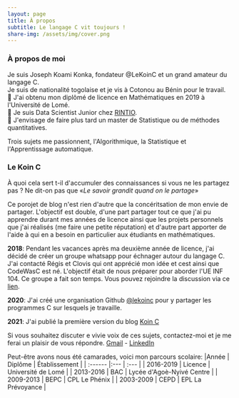 ```yaml
---
layout: page
title: À propos
subtitle: Le langage C vit toujours !
share-img: /assets/img/cover.png
---
```


### À propos de moi

Je suis Joseph Koami Konka, fondateur @LeKoinC et un grand amateur du langage C.<br>
Je suis de nationalité togolaise et je vis à Cotonou au Bénin pour le travail.<br>
📔 J'ai obtenu mon diplômé de licence en Mathématiques en 2019 à l'Université de Lomé.<br>
🔭 Je suis Data Scientist Junior chez [RINTIO](http://www.rintio.com).<br>
🌱 J'envisage de faire plus tard un master de Statistique ou de méthodes quantitatives.<br>

Trois sujets me passionnent, l'Algorithmique, la Statistique et l'Apprentissage automatique.

### Le Koin C
À quoi cela sert t-il d'accumuler des connaissances si vous ne les partagez pas ? Ne dit-on pas que «*Le savoir grandit quand on le partage*»

Ce porojet de blog n'est rien d'autre que la concéritsation de mon envie de partager. L'objectif est double, d'une part partager tout ce que j'ai pu apprendre durant mes années de licence ainsi que les projets personnels que j'ai réalisés (me faire une petite réputation) et d'autre part apporter de l'aide à qui en a besoin en particulier aux étudiants en mathématiques.

**2018**: Pendant les vacances après ma deuxième année de licence, j'ai décidé de créer un groupe whatsapp pour échnager autour du langage C. J'ai contacté Régis et Clovis qui ont apprécié mon idée et cest ainsi que CodeWasC est né. L'objectif était de nous préparer pour aborder l'UE INF 104. Ce groupe a fait son temps. Vous pouvez rejoindre la discussion via ce [lien]().

**2020**: J'ai créé une organisation Github [@lekoinc](https://github.com/lekoinc) pour y partager les programmes C sur lesquels je travaille.

**2021**: J'ai publié la première version du blog [Koin C](https://lekoinc.github.io/)

Si vous souhaitez discuter e vivie voix de ces sujets, contactez-moi et je me ferai un plaisir de vous répondre. [Gmail](joseph.kakone@gmail.com) - [LinkedIn](https://www.linkedin.com/in/joseph-koami-konka/)

Peut-être avons nous été camarades, voici mon parcours scolaire:
|Année | Diplôme | Établissement |
| :------ |:--- | :--- |
| 2016-2019 | Licence | Université de Lomé |
| 2013-2016 | BAC | Lycée d'Agoè-Nyivé Centre |
| 2009-2013 | BEPC | CPL Le Phénix |
| 2003-2009 | CEPD | EPL La Prévoyance |

